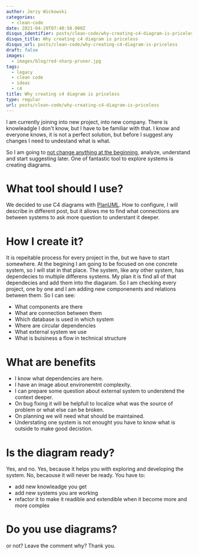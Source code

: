 ```yaml
---
author: Jerzy Wickowski
categories:
  - clean-code
date: 2021-04-20T07:40:58.000Z
disqus_identifier: posts/clean-code/why-creating-c4-diagram-is-priceless
disqus_title: Why creating c4 diagram is priceless
disqus_url: posts/clean-code/why-creating-c4-diagram-is-priceless
draft: false
images:
  - images/blog/red-sharp-pruner.jpg
tags:
  - legacy
  - clean code
  - ideas
  - c4
title: Why creating c4 diagram is priceless
type: regular
url: posts/clean-code/why-creating-c4-diagram-is-priceless
---
```


I am currently joining into new project, into new company. There is knowleadgle I don't know, but I have to be familiar with that. I know and everyone knows, it is not a perfect solution, but before I suggest any changes I need to undestand what is what.

So I am going to [not change anything at the beginning](how-to-start-improving-code-in-old-legacy), analyze, understand and start suggesting later. One of fantastic tool to explore systems is creating diagrams.

# What tool should I use? 
We decided to use C4 diagrams with [PlanUML](https://github.com/plantuml-stdlib/C4-PlantUML#getting-started). How to configure, I will describe in different post, but it allows me to find what connections are between systems to ask more question to understant it deeper.

# How I create it?
It is repeitable process for every project in the, but we have to start somewhere. At the begining I am going to be focused on one concrete system, so I will stat in that place. The system, like any other system, has dependecies to multiple differens systems. My plan it is find all of that dependecies and add them into the diagaram. So I am checking every project, one by one and I am adding new componenents and relations between them. So I can see:
- What components are there
- What are connection between them
- Which database is used in which system
- Where are circular dependencies
- What external system we use
- What is buisiness a flow in technical structure

# What are benefits
- I know what dependencies are here.
- I have an image about environemtnt complexity.
- I can prepare some question about external system to understend the context deeper.
- On bug fixing it will be helpfull to localize what was the source of problem or what else can be broken.
- On planning we will need what should be maintained.
- Understating one system is not enought you have to know what is outside to make good decistion. 

# Is the diagram ready?
Yes, and no. 
Yes, because it helps you with exploring and developing the system.
No, becaouse it will never be ready. You have to:
- add new knowleadge you get
- add new systems you are working 
- refactor it to make it readible and extendible when it become more and more complex

# Do you use diagrams?
or not? 
Leave the comment why? Thank you.

